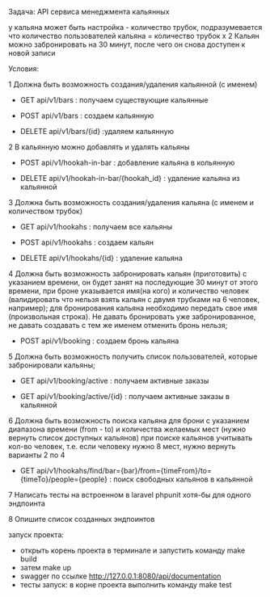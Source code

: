 
Задача: API сервиса менеджмента кальянных

у кальяна может быть настройка - количество трубок, подразумевается что количество пользователей кальяна = количество трубок x 2
Кальян можно забронировать на 30 минут, после чего он снова доступен к новой записи

Условия:

1 Должна быть возможность создания/удаления кальянной (с именем)

- GET api/v1/bars : получаем существующие кальянные

- POST  api/v1/bars : создаем кальянную

- DELETE api/v1/bars/{id} :удаляем кальянную

2 В кальянную можно добавлять и удалять кальяны

- POST  api/v1/hookah-in-bar : добавление  кальяна в кольянную

- DELETE  api/v1/hookah-in-bar/{hookah_id} : удаление кальяна из кальянной

3 Должна быть возможность создания/удаления кальяна (с именем и количеством трубок)

- GET api/v1/hookahs : получаем все кальяны

- POST api/v1/hookahs :  создаем кальян

- DELETE api/v1/hookahs/{id} : удаление кальяна


4 Должна быть возможность забронировать кальян (приготовить) с указанием времени, он будет занят на последующие 30 минут от этого времени,
            при броне указывается имя(на кого) и количество человек (валидировать что нельзя взять кальян с двумя трубками на 6 человек, например);
            для бронирования кальяна необходимо передать свое имя (произвольная строка).
            Не давать бронировать уже забронированное, не давать создавать с тем же именем
            отменить бронь нельзя;

- POST api/v1/booking : создаем бронь кальяна
	
5 Должна быть возможность получить список пользователей, которые забронировали кальяны;

- GET api/v1/booking/active : получаем активные заказы

- GET api/v1/booking/active/{id} : получаем активные заказы в кальянной


6 Должна быть возможность поиска кальяна для брони с указанием диапазона времени (from - to) и количества желаемых мест (нужно вернуть список доступных кальянов)
     при поиске кальянов учитывать кол-во человек, т.е. если человеку нужно 8 мест, нужно вернуть варианты 2 по 4

- GET api/v1/hookahs/find/bar={bar}/from={timeFrom}/to={timeTo}/people={people} : поиск свободных кальянов в кальянной

7 Напиcать тесты на встроенном в laravel phpunit хотя-бы для одного эндпоинта

8 Опишите список созданных эндпоинтов

запуск проекта:
- открыть корень проекта в терминале и запустить команду make build
- затем make up
- swagger по ссылке http://127.0.0.1:8080/api/documentation
- тесты запуск: в корне проекта выполнить команду make test
